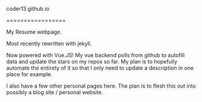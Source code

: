 coder13.github.io

=================

My Resume webpage.

Most recently rewritten with jekyll.

Now powered with Vue.JS! My vue backend polls from github to autofill data and update the stars on my repos so far. My plan is to hopefully automate the entirety of it so that I only need to update a description in one place for example.

I also have a few other personal pages here. The plan is to flesh this out into possibly a blog site / personal website.
